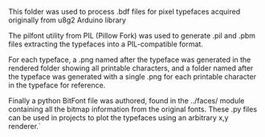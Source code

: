 This folder was used to process .bdf files for pixel typefaces acquired originally from u8g2 Arduino library

The pilfont utility from PIL (Pillow Fork) was used to generate .pil and .pbm files extracting the typefaces into a PIL-compatible format.

For each typeface, a .png named after the typeface was generated in the rendered folder showing all printable characters, and a folder named after the typeface was generated with a single .png for each printable character in the typeface for reference.

Finally a python BitFont file was authored, found in the ../faces/ module containing all the bitmap information from the original fonts. These .py files can be used in projects to plot the typefaces using an arbitrary x,y renderer.`
